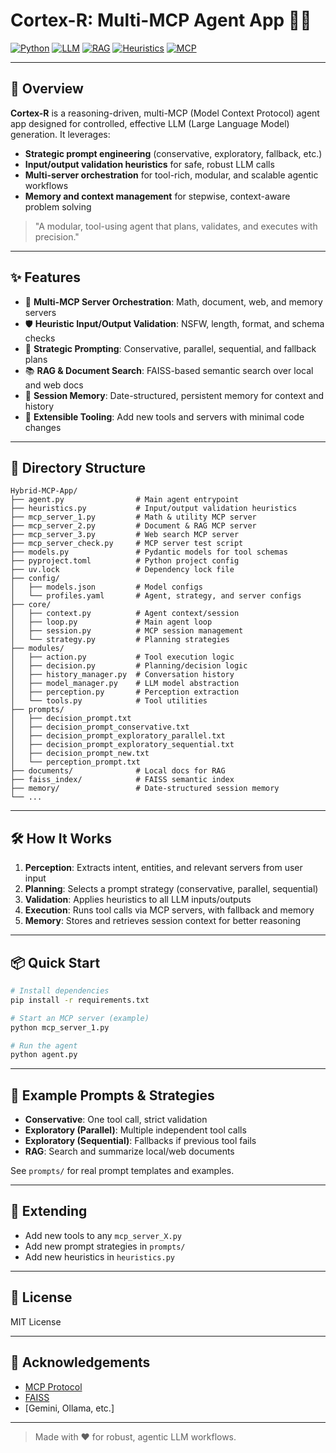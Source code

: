 # Cortex-R: Multi-MCP Agent App 🤖🧠

[![Python](https://img.shields.io/badge/Python-3.11%2B-blue?logo=python)](https://www.python.org/) [![LLM](https://img.shields.io/badge/LLM-Ready-brightgreen?logo=openai)](https://platform.openai.com/) [![RAG](https://img.shields.io/badge/RAG-Enabled-orange)]() [![Heuristics](https://img.shields.io/badge/Heuristics-Input%2FOutput%20Validation-yellow)]() [![MCP](https://img.shields.io/badge/MCP-Multi--Server-purple)]()

---

## 🚀 Overview

**Cortex-R** is a reasoning-driven, multi-MCP (Model Context Protocol) agent app designed for controlled, effective LLM (Large Language Model) generation. It leverages:
- **Strategic prompt engineering** (conservative, exploratory, fallback, etc.)
- **Input/output validation heuristics** for safe, robust LLM calls
- **Multi-server orchestration** for tool-rich, modular, and scalable agentic workflows
- **Memory and context management** for stepwise, context-aware problem solving

> "A modular, tool-using agent that plans, validates, and executes with precision."

---

## ✨ Features
- 🧩 **Multi-MCP Server Orchestration**: Math, document, web, and memory servers
- 🛡️ **Heuristic Input/Output Validation**: NSFW, length, format, and schema checks
- 🧠 **Strategic Prompting**: Conservative, parallel, sequential, and fallback plans
- 📚 **RAG & Document Search**: FAISS-based semantic search over local and web docs
- 📝 **Session Memory**: Date-structured, persistent memory for context and history
- 🔧 **Extensible Tooling**: Add new tools and servers with minimal code changes

---

## 📂 Directory Structure

```
Hybrid-MCP-App/
├── agent.py                # Main agent entrypoint
├── heuristics.py           # Input/output validation heuristics
├── mcp_server_1.py         # Math & utility MCP server
├── mcp_server_2.py         # Document & RAG MCP server
├── mcp_server_3.py         # Web search MCP server
├── mcp_server_check.py     # MCP server test script
├── models.py               # Pydantic models for tool schemas
├── pyproject.toml          # Python project config
├── uv.lock                 # Dependency lock file
├── config/
│   ├── models.json         # Model configs
│   └── profiles.yaml       # Agent, strategy, and server configs
├── core/
│   ├── context.py          # Agent context/session
│   ├── loop.py             # Main agent loop
│   ├── session.py          # MCP session management
│   └── strategy.py         # Planning strategies
├── modules/
│   ├── action.py           # Tool execution logic
│   ├── decision.py         # Planning/decision logic
│   ├── history_manager.py  # Conversation history
│   ├── model_manager.py    # LLM model abstraction
│   ├── perception.py       # Perception extraction
│   └── tools.py            # Tool utilities
├── prompts/
│   ├── decision_prompt.txt
│   ├── decision_prompt_conservative.txt
│   ├── decision_prompt_exploratory_parallel.txt
│   ├── decision_prompt_exploratory_sequential.txt
│   ├── decision_prompt_new.txt
│   └── perception_prompt.txt
├── documents/              # Local docs for RAG
├── faiss_index/            # FAISS semantic index
├── memory/                 # Date-structured session memory
└── ...
```

---

## 🛠️ How It Works
1. **Perception**: Extracts intent, entities, and relevant servers from user input
2. **Planning**: Selects a prompt strategy (conservative, parallel, sequential)
3. **Validation**: Applies heuristics to all LLM inputs/outputs
4. **Execution**: Runs tool calls via MCP servers, with fallback and memory
5. **Memory**: Stores and retrieves session context for better reasoning

---

## 📦 Quick Start
```bash
# Install dependencies
pip install -r requirements.txt

# Start an MCP server (example)
python mcp_server_1.py

# Run the agent
python agent.py
```

---

## 📑 Example Prompts & Strategies
- **Conservative**: One tool call, strict validation
- **Exploratory (Parallel)**: Multiple independent tool calls
- **Exploratory (Sequential)**: Fallbacks if previous tool fails
- **RAG**: Search and summarize local/web documents

See `prompts/` for real prompt templates and examples.

---

## 🧩 Extending
- Add new tools to any `mcp_server_X.py`
- Add new prompt strategies in `prompts/`
- Add new heuristics in `heuristics.py`

---

## 📝 License
MIT License

---

## 🙏 Acknowledgements
- [MCP Protocol](https://github.com/theschoolofai/mcp)
- [FAISS](https://github.com/facebookresearch/faiss)
- [Gemini, Ollama, etc.]

---

> Made with ❤️ for robust, agentic LLM workflows.
